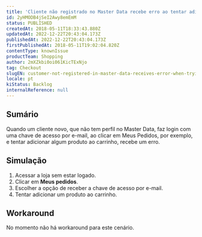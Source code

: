 ```yaml
---
title: 'Cliente não registrado no Master Data recebe erro ao tentar adicionar itens ao carrinho'
id: 2yHMODB4jSeI2Awy8emEmM
status: PUBLISHED
createdAt: 2018-05-11T18:33:43.880Z
updatedAt: 2022-12-22T20:43:04.173Z
publishedAt: 2022-12-22T20:43:04.173Z
firstPublishedAt: 2018-05-11T19:02:04.820Z
contentType: knownIssue
productTeam: Shopping
author: 2mXZkbi0oi061KicTExNjo
tag: Checkout
slugEN: customer-not-registered-in-master-data-receives-error-when-trying-to-add-items-to-cart
locale: pt
kiStatus: Backlog
internalReference: null
---
```


## Sumário

Quando um cliente novo, que não tem perfil no Master Data, faz login com uma chave de acesso por e-mail, ao clicar em Meus Pedidos, por exemplo, e tentar adicionar algum produto ao carrinho, recebe um erro.

## Simulação

1. Acessar a loja sem estar logado.
2. Clicar em __Meus pedidos__.
3. Escolher a opção de receber a chave de acesso por e-mail.
4. Tentar adicionar um produto ao carrinho.

## Workaround

No momento não há workaround para este cenário.

